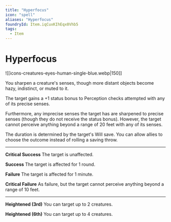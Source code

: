 ```yaml
---
title: "Hyperfocus"
icon: "spell"
aliases: "Hyperfocus"
foundryId: Item.iqCuxKIhEqx0Vhb5
tags:
  - Item
---
```


# Hyperfocus
![[icons-creatures-eyes-human-single-blue.webp|150]]

You sharpen a creature's senses, though more distant objects become hazy, indistinct, or muted to it.

The target gains a +1 status bonus to Perception checks attempted with any of its precise senses.

Furthermore, any imprecise senses the target has are sharpened to precise senses (though they do not receive the status bonus). However, the target cannot perceive anything beyond a range of 20 feet with any of its senses.

The duration is determined by the target's Will save. You can allow allies to choose the outcome instead of rolling a saving throw.

* * *

**Critical Success** The target is unaffected.

**Success** The target is affected for 1 round.

**Failure** The target is affected for 1 minute.

**Critical Failure** As failure, but the target cannot perceive anything beyond a range of 10 feet.

* * *

**Heightened (3rd)** You can target up to 2 creatures.

**Heightened (6th)** You can target up to 4 creatures.


